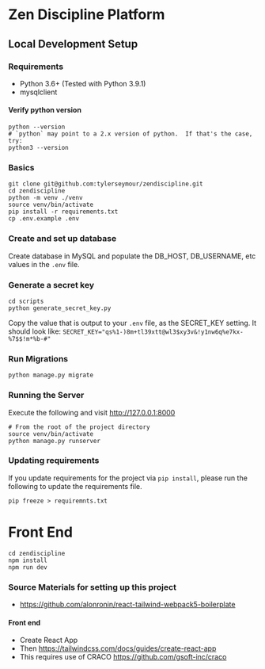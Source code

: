# Zen Discipline Platform

## Local Development Setup

### Requirements
- Python 3.6+ (Tested with Python 3.9.1)
- mysqlclient

#### Verify python version
```shell
python --version
# `python` may point to a 2.x version of python.  If that's the case, try:
python3 --version
```

### Basics
```shell
git clone git@github.com:tylerseymour/zendiscipline.git 
cd zendiscipline
python -m venv ./venv
source venv/bin/activate
pip install -r requirements.txt
cp .env.example .env
```

### Create and set up database
Create database in MySQL and populate the DB_HOST, DB_USERNAME, etc values in the `.env` file.

### Generate a secret key
```shell
cd scripts
python generate_secret_key.py
```
Copy the value that is output to your `.env` file, as the SECRET_KEY setting.  It should look like:
`SECRET_KEY="qs%1-)8m+tl39xtt@wl3$xy3v&!y1nw6q%e7kx-%7$$!m*%b-#"`

### Run Migrations
```shell
python manage.py migrate
```

### Running the Server

Execute the following and visit http://127.0.0.1:8000

```shell
# From the root of the project directory
source venv/bin/activate
python manage.py runserver
```

### Updating requirements

If you update requirements for the project via `pip install`, please run the following to update the requirements file.

```shell
pip freeze > requiremnts.txt
```

# Front End
```shell
cd zendiscipline
npm install
npm run dev
```




### Source Materials for setting up this project

- https://github.com/alonronin/react-tailwind-webpack5-boilerplate

#### Front end
- Create React App
- Then https://tailwindcss.com/docs/guides/create-react-app
- This requires use of CRACO https://github.com/gsoft-inc/craco
